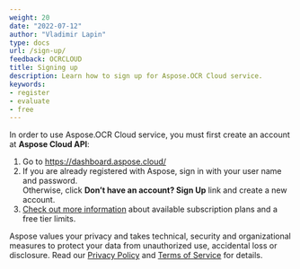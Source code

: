 ```yaml
---
weight: 20
date: "2022-07-12"
author: "Vladimir Lapin"
type: docs
url: /sign-up/
feedback: OCRCLOUD
title: Signing up
description: Learn how to sign up for Aspose.OCR Cloud service.
keywords:
- register
- evaluate
- free
---
```


In order to use Aspose.OCR Cloud service, you must first create an account at **Aspose Cloud API**:

1. Go to https://dashboard.aspose.cloud/
2. If you are already registered with Aspose, sign in with your user name and password.  
   Otherwise, click **Don’t have an account? Sign Up** link and create a new account.
3. [Check out more information](/ocr/subscription/) about available subscription plans and a free tier limits.

Aspose values your privacy and takes technical, security and organizational measures to protect your data from unauthorized use, accidental loss or disclosure. Read our [Privacy Policy](https://about.aspose.cloud/legal/privacy-policy) and [Terms of Service](https://about.aspose.cloud/legal/tos) for details.
